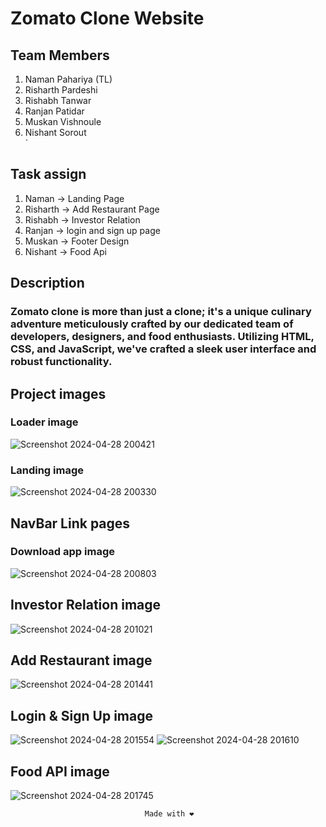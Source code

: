 # Zomato Clone Website

## Team Members 
 
1. Naman Pahariya (TL)<br>
2. Risharth Pardeshi <br>
3. Rishabh Tanwar<br>
4. Ranjan Patidar<br>
5. Muskan Vishnoule<br>
6. Nishant Sorout<br>`

## Task assign

1. Naman -> Landing Page<br>
2. Risharth -> Add Restaurant Page<br>
3. Rishabh -> Investor Relation<br>
4. Ranjan -> login and sign up page<br>
5. Muskan -> Footer Design<br>
6. Nishant -> Food Api<br>

## Description
### Zomato clone is more than just a clone; it's a unique culinary adventure meticulously crafted by our dedicated team of developers, designers, and food enthusiasts. Utilizing HTML, CSS, and JavaScript, we've crafted a sleek user interface and robust functionality.
## Project images 
### Loader image
![Screenshot 2024-04-28 200421](https://github.com/NamanPahariya/Railworld_Project/assets/124023751/ace4e023-1f80-4d3e-9252-6579df4f13ff)

### Landing image
![Screenshot 2024-04-28 200330](https://github.com/NamanPahariya/Railworld_Project/assets/124023751/60a37f36-8a34-4ab6-867a-3d00d1f8c63a)

## NavBar Link pages 

### Download app image
![Screenshot 2024-04-28 200803](https://github.com/NamanPahariya/Railworld_Project/assets/124023751/6d2635fc-ee59-453f-a2a4-f96d970ee548)

## Investor Relation image
![Screenshot 2024-04-28 201021](https://github.com/NamanPahariya/Railworld_Project/assets/124023751/6b11566d-60ea-4e2d-a0d1-a4a6ec5acd77)

## Add Restaurant image
![Screenshot 2024-04-28 201441](https://github.com/NamanPahariya/Railworld_Project/assets/124023751/0858de91-e285-4f4d-9283-03d0168301d5)

## Login & Sign Up image
![Screenshot 2024-04-28 201554](https://github.com/NamanPahariya/Railworld_Project/assets/124023751/ea8b18df-4039-4ca0-9d50-08cc58866737)
![Screenshot 2024-04-28 201610](https://github.com/NamanPahariya/Railworld_Project/assets/124023751/c4da65d3-d5b6-401e-b5d7-11b834da9021)

## Food API image
![Screenshot 2024-04-28 201745](https://github.com/NamanPahariya/Railworld_Project/assets/124023751/44ff5f2c-3ec1-4e6f-be1b-476b23b87328)


                                  Made with ❤️
